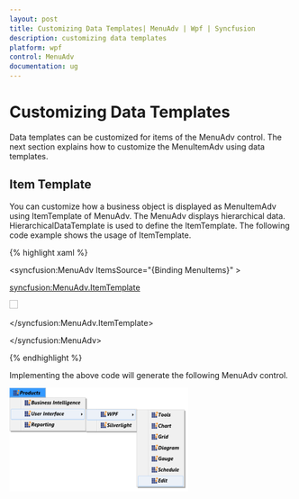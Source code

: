 ```yaml
---
layout: post
title: Customizing Data Templates| MenuAdv | Wpf | Syncfusion
description: customizing data templates
platform: wpf
control: MenuAdv
documentation: ug
---
```


# Customizing Data Templates

Data templates can be customized for items of the MenuAdv control. The next section explains how to customize the MenuItemAdv using data templates.

## Item Template 

You can customize how a business object is displayed as MenuItemAdv using ItemTemplate of MenuAdv. The MenuAdv displays hierarchical data. HierarchicalDataTemplate is used to define the ItemTemplate. The following code example shows the usage of ItemTemplate.

{% highlight xaml %}




<syncfusion:MenuAdv ItemsSource="{Binding MenuItems}" >



<syncfusion:MenuAdv.ItemTemplate>



<HierarchicalDataTemplate ItemsSource="{Binding SubItems}">

<StackPanel Orientation="Horizontal">

<Image Source="App.ico"  Width="15" Height="15"/>

<TextBlock Text="{Binding Header}" FontWeight="Bold" 			FontStyle="Italic" />

</StackPanel>

</HierarchicalDataTemplate>



</syncfusion:MenuAdv.ItemTemplate>



</syncfusion:MenuAdv>


{% endhighlight %}




Implementing the above code will generate the following MenuAdv control.

![](Customizing-Data-Templates_images/Customizing-Data-Templates_img1.png)



